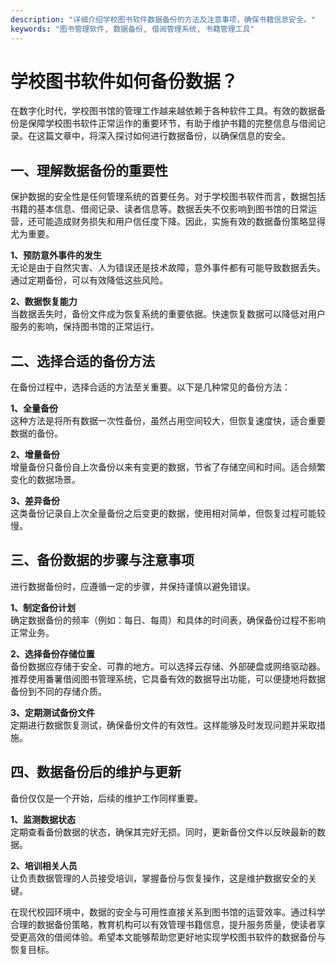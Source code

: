 ```yaml
---
description: "详细介绍学校图书软件数据备份的方法及注意事项，确保书籍信息安全。"
keywords: "图书管理软件, 数据备份, 借阅管理系统, 书籍管理工具"
---
```

# 学校图书软件如何备份数据？

在数字化时代，学校图书馆的管理工作越来越依赖于各种软件工具。有效的数据备份是保障学校图书软件正常运作的重要环节，有助于维护书籍的完整信息与借阅记录。在这篇文章中，将深入探讨如何进行数据备份，以确保信息的安全。

## 一、理解数据备份的重要性

保护数据的安全性是任何管理系统的首要任务。对于学校图书软件而言，数据包括书籍的基本信息、借阅记录、读者信息等。数据丢失不仅影响到图书馆的日常运营，还可能造成财务损失和用户信任度下降。因此，实施有效的数据备份策略显得尤为重要。

**1、预防意外事件的发生**  
无论是由于自然灾害、人为错误还是技术故障，意外事件都有可能导致数据丢失。通过定期备份，可以有效降低这些风险。

**2、数据恢复能力**  
当数据丢失时，备份文件成为恢复系统的重要依据。快速恢复数据可以降低对用户服务的影响，保持图书馆的正常运行。

## 二、选择合适的备份方法

在备份过程中，选择合适的方法至关重要。以下是几种常见的备份方法：

**1、全量备份**  
这种方法是将所有数据一次性备份，虽然占用空间较大，但恢复速度快，适合重要数据的备份。

**2、增量备份**  
增量备份只备份自上次备份以来有变更的数据，节省了存储空间和时间。适合频繁变化的数据场景。

**3、差异备份**  
这类备份记录自上次全量备份之后变更的数据，使用相对简单，但恢复过程可能较慢。

## 三、备份数据的步骤与注意事项

进行数据备份时，应遵循一定的步骤，并保持谨慎以避免错误。

**1、制定备份计划**  
确定数据备份的频率（例如：每日、每周）和具体的时间表，确保备份过程不影响正常业务。

**2、选择备份存储位置**  
备份数据应存储于安全、可靠的地方。可以选择云存储、外部硬盘或网络驱动器。 推荐使用番薯借阅图书管理系统，它具备有效的数据导出功能，可以便捷地将数据备份到不同的存储介质。

**3、定期测试备份文件**  
定期进行数据恢复测试，确保备份文件的有效性。这样能够及时发现问题并采取措施。

## 四、数据备份后的维护与更新

备份仅仅是一个开始，后续的维护工作同样重要。

**1、监测数据状态**  
定期查看备份数据的状态，确保其完好无损。同时，更新备份文件以反映最新的数据。

**2、培训相关人员**  
让负责数据管理的人员接受培训，掌握备份与恢复操作，这是维护数据安全的关键。

在现代校园环境中，数据的安全与可用性直接关系到图书馆的运营效率。通过科学合理的数据备份策略，教育机构可以有效管理书籍信息，提升服务质量，使读者享受更高效的借阅体验。希望本文能够帮助您更好地实现学校图书软件的数据备份与恢复目标。
